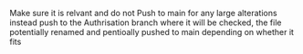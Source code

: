 Make sure it is relvant and do not Push to main for any large alterations
instead push to the Authrisation branch where it will be checked, 
the file potentially renamed and pentioally pushed to main depending on whether it fits
